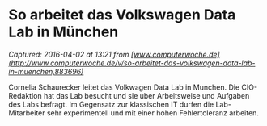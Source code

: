 # So arbeitet das Volkswagen Data Lab in München

_Captured: 2016-04-02 at 13:21 from [www.computerwoche.de](http://www.computerwoche.de/v/so-arbeitet-das-volkswagen-data-lab-in-muenchen,883696)_

Cornelia Schaurecker leitet das Volkwagen Data Lab in Munchen. Die CIO-Redaktion hat das Lab besucht und sie uber Arbeitsweise und Aufgaben des Labs befragt. Im Gegensatz zur klassischen IT durfen die Lab-Mitarbeiter sehr experimentell und mit einer hohen Fehlertoleranz arbeiten.
